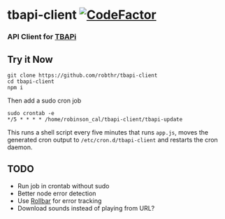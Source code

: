 # tbapi-client [![CodeFactor](https://www.codefactor.io/repository/github/robthr/tbapi-client/badge)](https://www.codefactor.io/repository/github/robthr/tbapi-client)

### API Client for [TBAPi](http://github.com/robthr/tbapi)

## Try it Now

    git clone https://github.com/robthr/tbapi-client
    cd tbapi-client
    npm i

Then add a sudo cron job

    sudo crontab -e
    */5 * * * * /home/robinson_cal/tbapi-client/tbapi-update

This runs a shell script every five minutes that runs `app.js`, moves the generated cron output to `/etc/cron.d/tbapi-client` and restarts the cron daemon.

## TODO

-   Run job in crontab without sudo
-   Better node error detection
-   Use [Rollbar](https://rollbar.com/robthr/tbapi/) for error tracking
-   Download sounds instead of playing from URL?
